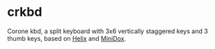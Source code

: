 # crkbd
Corone kbd, a split keyboard with 3x6 vertically staggered keys and 3 thumb keys, based on [Helix](https://github.com/MakotoKurauchi/helix) and [MiniDox](https://github.com/That-Canadian/MiniDox_PCB).
